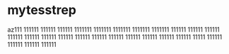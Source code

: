 # mytesstrep
az111
111111
111111
111111
1111111
1111111
1111111
1111111
1111111
111111
111111
111111
111111
111111
111111
111111
111111
111111
111111
111111
111111
111111
111111
11111
111111
111111
111111
111111
